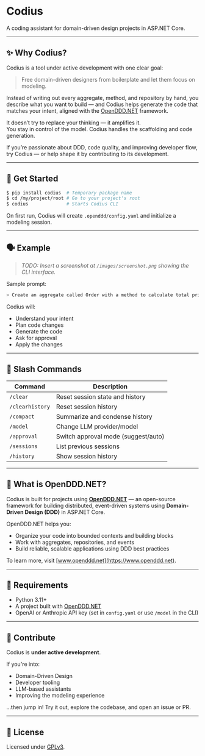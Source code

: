 # Codius

A coding assistant for domain-driven design projects in ASP.NET Core.

---


## ✨ Why Codius?

Codius is a tool under active development with one clear goal:

> Free domain-driven designers from boilerplate and let them focus on modeling.

Instead of writing out every aggregate, method, and repository by hand, you describe what you want to build — and Codius helps generate the code that matches your intent, aligned with the [OpenDDD.NET](https://www.openddd.net) framework.

It doesn’t try to replace your thinking — it amplifies it.  
You stay in control of the model. Codius handles the scaffolding and code generation.

If you’re passionate about DDD, code quality, and improving developer flow, try Codius — or help shape it by contributing to its development.

---

## 🚀 Get Started

```bash
$ pip install codius  # Temporary package name
$ cd /my/project/root # Go to your project's root
$ codius              # Starts Codius CLI
```

On first run, Codius will create `.openddd/config.yaml` and initialize a modeling session.

---

## 🗣 Example

> _TODO: Insert a screenshot at `/images/screenshot.png` showing the CLI interface._

Sample prompt:

```bash
> Create an aggregate called Order with a method to calculate total price.
```

Codius will:

- Understand your intent
- Plan code changes
- Generate the code
- Ask for approval
- Apply the changes

---

## 🧩 Slash Commands

| Command         | Description |
|----------------|-------------|
| `/clear`        | Reset session state and history |
| `/clearhistory` | Reset session history |
| `/compact`      | Summarize and condense history |
| `/model`        | Change LLM provider/model |
| `/approval`     | Switch approval mode (suggest/auto) |
| `/sessions`     | List previous sessions |
| `/history`      | Show session history |

---

## 🧱 What is OpenDDD.NET?

Codius is built for projects using [**OpenDDD.NET**](https://www.openddd.net) — an open-source framework for building distributed, event-driven systems using **Domain-Driven Design (DDD)** in ASP.NET Core.

OpenDDD.NET helps you:

- Organize your code into bounded contexts and building blocks
- Work with aggregates, repositories, and events
- Build reliable, scalable applications using DDD best practices

To learn more, visit [www.openddd.net](https://www.openddd.net).

---

## 🔧 Requirements

- Python 3.11+
- A project built with [OpenDDD.NET](https://github.com/runemalm/OpenDDD.NET)
- OpenAI or Anthropic API key (set in `config.yaml` or use `/model` in the CLI)

---

## 🤝 Contribute

Codius is **under active development**.

If you're into:
- Domain-Driven Design
- Developer tooling
- LLM-based assistants
- Improving the modeling experience

...then jump in! Try it out, explore the codebase, and open an issue or PR.

---

## 📄 License

Licensed under [GPLv3](https://www.gnu.org/licenses/gpl-3.0.html).
